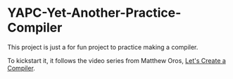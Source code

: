 # YAPC-Yet-Another-Practice-Compiler
This project is just a for fun project to practice making a compiler.

To kickstart it, it follows the video series from Matthew Oros, [Let's Create a Compiler](https://www.youtube.com/watch?v=vcSijrRsrY0&t=42s).
